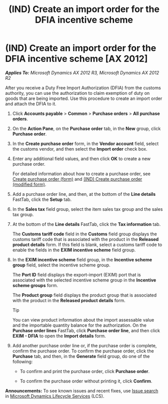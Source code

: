 ﻿---
title: (IND) Create an import order for the DFIA incentive scheme
TOCTitle: (IND) Create an import order for the DFIA incentive scheme
ms:assetid: 5eca8174-9c81-49c0-bbe7-a22d6d717f70
ms:mtpsurl: https://technet.microsoft.com/en-us/library/JJ677854(v=AX.60)
ms:contentKeyID: 49385818
ms.date: 04/18/2014
mtps_version: v=AX.60
f1_keywords:
- (IND)
- India
- customs incentive scheme
- EXIM incentive scheme
- India customs
- incentive scheme
- DFIA
- Duty Free Import Authorization
- import order
---

# (IND) Create an import order for the DFIA incentive scheme [AX 2012]


_**Applies To:** Microsoft Dynamics AX 2012 R3, Microsoft Dynamics AX 2012 R2_

After you receive a Duty Free Import Authorization (DFIA) from the customs authority, you can use the authorization to claim exemption of duty on goods that are being imported. Use this procedure to create an import order and attach the DFIA to it.

1.  Click **Accounts payable** \> **Common** \> **Purchase orders** \> **All purchase orders**.

2.  On the **Action Pane**, on the **Purchase order** tab, in the **New** group, click **Purchase order**.

3.  In the **Create purchase order** form, in the **Vendor account** field, select the customs vendor, and then select the **Import order** check box.

4.  Enter any additional field values, and then click **OK** to create a new purchase order.
    
    For detailed information about how to create a purchase order, see [Create purchase order (form)](https://technet.microsoft.com/en-us/library/aa570189\(v=ax.60\)) and [(IND) Create purchase order (modified form)](https://technet.microsoft.com/en-us/library/jj664490\(v=ax.60\)).

5.  Add a purchase order line, and then, at the bottom of the **Line details** FastTab, click the **Setup** tab.

6.  In the **Sales tax** field group, select the item sales tax group and the sales tax group.

7.  At the bottom of the **Line details** FastTab, click the **Tax information** tab.
    
    The **Customs tariff code** field in the **Customs** field group displays the customs tariff code that is associated with the product in the **Released product details** form. If this field is blank, select a customs tariff code to enable the fields in the **EXIM incentive scheme** field group.

8.  In the **EXIM incentive scheme** field group, in the **Incentive scheme group** field, select the incentive scheme group.
    
    The **Port ID** field displays the export-import (EXIM) port that is associated with the selected incentive scheme group in the **Incentive scheme groups** form.
    
    The **Product group** field displays the product group that is associated with the product in the **Released product details** form.
    

    > [!TIP]
    > <P>You can view product information about the import assessable value and the importable quantity balance for the authorization. On the <STRONG>Purchase order lines</STRONG> FastTab, click <STRONG>Purchase order line</STRONG>, and then click <STRONG>EXIM - DFIA</STRONG> to open the <STRONG>Import details</STRONG> form.</P>



9.  Add another purchase order line or, if the purchase order is complete, confirm the purchase order. To confirm the purchase order, click the **Purchase** tab, and then, in the **Generate** field group, do one of the following:
    
      - To confirm and print the purchase order, click **Purchase order**.
    
      - To confirm the purchase order without printing it, click **Confirm**.

  
**Announcements:** To see known issues and recent fixes, use [Issue search](http://go.microsoft.com/fwlink/?linkid=389258) in [Microsoft Dynamics Lifecycle Services](http://go.microsoft.com/fwlink/?linkid=306505) (LCS).

